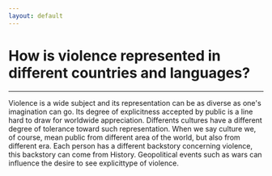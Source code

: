 ```yaml
---
layout: default
---
```

# How is violence represented in different countries and languages?

* * *

Violence is a wide subject and its representation can be as diverse as one's imagination can go. Its degree of explicitness accepted by public is a line hard to draw for worldwide appreciation. Differents cultures have a different degree of tolerance toward such representation. When we say culture we, of course, mean public from different area of the world, but also from different era. Each person has a different backstory concerning violence, this backstory can come from History. Geopolitical events such as wars can influence the desire to see explicittype of violence.



